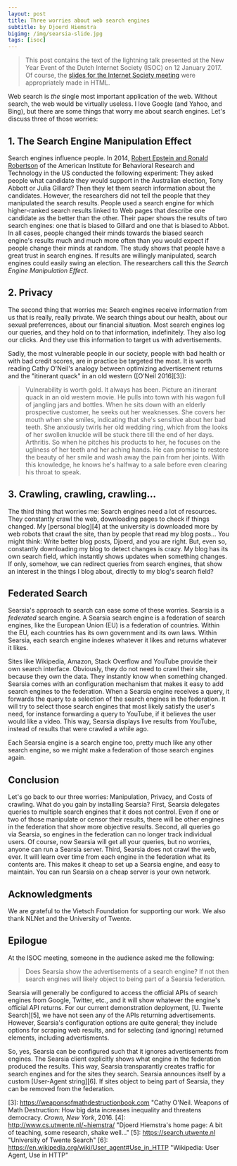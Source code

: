 ```yaml
---
layout: post
title: Three worries about web search engines
subtitle: by Djoerd Hiemstra
bigimg: /img/searsia-slide.jpg
tags: [isoc]
---
```


> This post contains the text of the lightning talk presented at the 
> New Year Event of the Dutch Internet Society (ISOC) on 12 January 2017. 
> Of course, the [slides for the Internet Society meeting][1] were 
> appropriately made in HTML.

Web search is _the_ single most important application of the web. Without search, the web would be virtually useless. I love Google (and Yahoo, and Bing), but there are some things that worry me about search engines. Let's discuss three of those worries: 


## 1. The Search Engine Manipulation Effect

Search engines influence people. In 2014, [Robert Epstein and Ronald Robertson][2] of the American Institute for Behavioral Research and Technology in the US conducted the following experiment: They asked people what candidate they would support in the Australian election, Tony Abbott or Julia Gillard? Then they let them search information about the candidates. However, the researchers did not tell the people that they manipulated the search results. People used a search engine for which  higher-ranked search results linked to Web pages that describe one candidate as the better than the other. Their paper shows the results of two search engines: one that is biased to Gillard and one that is biased to Abbot. In all cases, people changed their minds towards the biased search engine's results much and much more often than you would expect if people change their minds at random. The study shows that people have a great trust in search engines. If results are willingly manipulated, search engines could easily swing an election. The researchers call this the _Search Engine Manipulation Effect_. 

## 2. Privacy

The second thing that worries me: Search engines receive information from us that is really, really private. We search things about our health, about our sexual preferrences, about our financial situation. Most search engines log our queries, and they hold on to that information, indefinitely. They also log our clicks. And they use this information to target us with advertisements. 

Sadly, the most vulnerable people in our society, people with bad health or with bad credit scores, are in practice be targeted the most. It is worth reading Cathy O'Neil's analogy between optimizing advertisement returns and the "itinerant quack" in an old western ([O'Neil 2016][3]):

> Vulnerability is worth gold. It always has been. Picture an itinerant
> quack in an old western movie. He pulls into town with his wagon full
> of jangling jars and bottles. When he sits down with an elderly
> prospective customer, he seeks out her weaknesses. She covers her
> mouth when she smiles, indicating that she's sensitive about her bad
> teeth. She anxiously twirls her old wedding ring, which from the
> looks of her swollen knuckle will be stuck there till the end of her
> days. Arthritis. So when he pitches his products to her, he focuses
> on the ugliness of her teeth and her aching hands. He can promise to
> restore the beauty of her smile and wash away the pain from her
> joints. With this knowledge, he knows he's halfway to a sale before
> even clearing his throat to speak.


## 3. Crawling, crawling, crawling...

The third thing that worries me: Search engines need a lot of resources. They constantly crawl the web, downloading pages to check if things changed. My [personal blog][4] at the university is downloaded more by web robots that crawl the site, than by people that read my blog posts... You might think: Write better blog posts, Djoerd, and you are right. But, even so, constantly downloading my blog to detect changes is crazy. My blog has its own search field, which instantly shows updates when something changes. If only, somehow, we can redirect queries from search engines, that show an interest in the things I blog about, directly to my blog's search field?

## Federated Search

Searsia's approach to search can ease some of these worries. Searsia is a _federated_ search engine. A Searsia search engine is a federation of search engines, like the European Union (EU) is a federation of countries. Within the EU, each countries has its own government and its own laws. Within Searsia, each search engine indexes whatever it likes and returns whatever it likes. 

Sites like Wikipedia, Amazon, Stack Overflow and YouTube provide their own search interface. Obviously, they do not need to crawl their site, because they own the data. They instantly know when something changed. Searsia comes with an configuration mechanism that makes it easy to add search engines to the federation. 
When a Searsia engine receives a query, it forwards the query to a selection of the search engines in the federation. It will try to select those search engines that most likely satisfy the user's need, for instance forwarding a query to YouTube, if it believes the user would like a video. This way, Searsia displays live results from YouTube, instead of results that were crawled a while ago.

Each Searsia engine is a search engine too, pretty much like any other search engine, so we might make a federation of those search engines again.

## Conclusion

Let's go back to our three worries: Manipulation, Privacy, and Costs of crawling. What do you gain by installing Searsia? First, Searsia delegates queries to multiple search engines that it does not control. Even if one or two of those manipulate or censor their results, there will be other engines in the federation that show more objective results. Second, all queries go via Searsia, so engines in the federation can no longer track individual users. Of course, now Searsia will get all your queries, but no worries, anyone can run a Searsia server. Third, Searsia does not crawl the web, ever. It will learn over time from each engine in the federation what its contents are. This makes it cheap to set up a Searsia engine, and easy to maintain. You can run Searsia on a cheap server is your own network.

## Acknowledgments

We are grateful to the Vietsch Foundation for supporting our work. We also thank NLNet and the University of Twente.

## Epilogue

At the ISOC meeting, someone in the audience asked me the following: 

> Does Searsia show the advertisements of a search engine? 
> If not then search engines will likely object to being part of 
> a Searsia federation.

Searsia will generally be configured to access the official APIs of search engines from Google, Twitter, etc., and it will show whatever the engine's official API returns. For our current demonstration deployment, [U. Twente Search][5], we have not seen any of the APIs returning advertisements. However, Searsia's configuration options are quite general; they include options for scraping web results, and for selecting (and ignoring) returned elements, including advertisments.

So, yes, Searsia can be configured such that it ignores advertisements from engines.
The Searsia client explicitly shows what engine in the federation produced the results. This way, Searsia transparantly creates traffic for search engines and for the sites they search. Searsia announces itself by a custom [User-Agent string][6]. If sites object to being part of Searsia, they can be removed from the federation.


[1]: http://searsia.org/deck.js/isoc2017.html "Searsia: Search federated. Presented at the ISOC New Year 2017."
[2]: http://dx.doi.org/10.1073/pnas.1419828112 "Robert Epstein and Ronald Robertson. The search engine manipulation effect (SEME) and its possible impact on the outcomes of elections. Proceedings of the National Academy of Sciences of the USA 112(33), 2014."
[3]: https://weaponsofmathdestructionbook.com "Cathy O'Neil. Weapons of Math Destruction: How big data increases inequality and threatens democracy. _Crown, New York_, 2016.
[4]: http://www.cs.utwente.nl/~hiemstra/ "Djoerd Hiemstra's home page: A bit of teaching, some research, shake well..."
[5]: https://search.utwente.nl "University of Twente Search"
[6]: https://en.wikipedia.org/wiki/User_agent#Use_in_HTTP "Wikipedia: User Agent, Use in HTTP"
